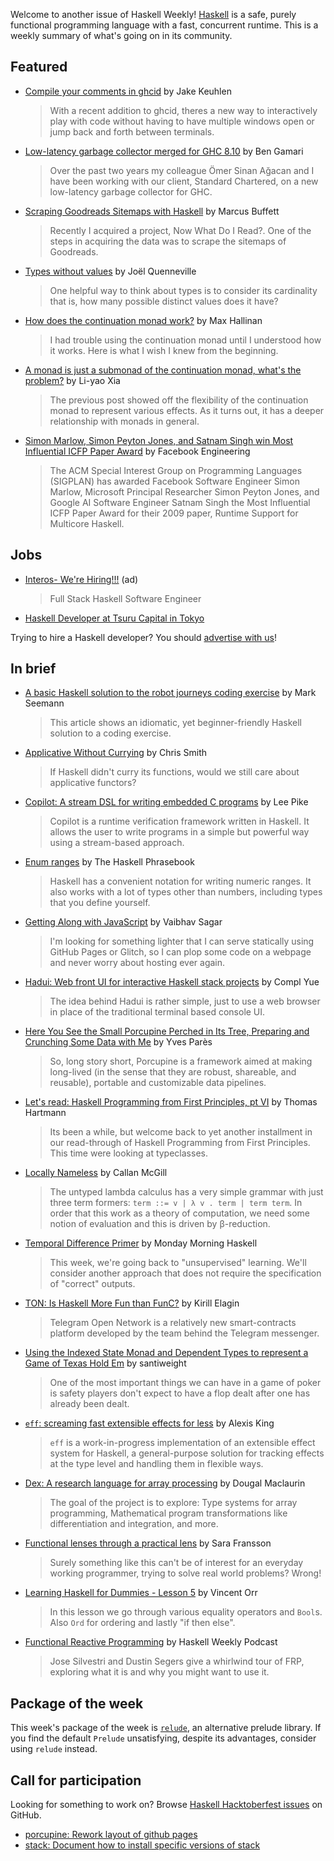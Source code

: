 Welcome to another issue of Haskell Weekly!
[Haskell](https://www.haskell.org) is a safe, purely functional programming language with a fast, concurrent runtime.
This is a weekly summary of what's going on in its community.

## Featured

- [Compile your comments in ghcid](https://jkeuhlen.com/2019/10/19/Compile-Your-Comments-In-Ghcid.html) by Jake Keuhlen
  > With a recent addition to ghcid, theres a new way to interactively play with code without having to have multiple windows open or jump back and forth between terminals.

- [Low-latency garbage collector merged for GHC 8.10](https://well-typed.com/blog/2019/10/nonmoving-gc-merge/) by Ben Gamari
  > Over the past two years my colleague Ömer Sinan Ağacan and I have been working with our client, Standard Chartered, on a new low-latency garbage collector for GHC.

- [Scraping Goodreads Sitemaps with Haskell](https://mbuffett.com/scraping-goodreads-sitemaps-with-haskell/) by Marcus Buffett
  > Recently I acquired a project, Now What Do I Read?. One of the steps in acquiring the data was to scrape the sitemaps of Goodreads.

- [Types without values](https://thoughtbot.com/blog/types-without-values) by Joël Quenneville
  > One helpful way to think about types is to consider its cardinality that is, how many possible distinct values does it have?

- [How does the continuation monad work?](https://maxhallinan.com/posts/2019/10/22/how-does-the-continuation-monad-work/) by Max Hallinan
  > I had trouble using the continuation monad until I understood how it works. Here is what I wish I knew from the beginning.

- [A monad is just a submonad of the continuation monad, what's the problem?](https://blog.poisson.chat/posts/2019-10-26-reasonable-continuations.html) by Li-yao Xia
  > The previous post showed off the flexibility of the continuation monad to represent various effects. As it turns out, it has a deeper relationship with monads in general.

- [Simon Marlow, Simon Peyton Jones, and Satnam Singh win Most Influential ICFP Paper Award](https://engineering.fb.com/security/simon-marlow/) by Facebook Engineering
  > The ACM Special Interest Group on Programming Languages (SIGPLAN) has awarded Facebook Software Engineer Simon Marlow, Microsoft Principal Researcher Simon Peyton Jones, and Google AI Software Engineer Satnam Singh the Most Influential ICFP Paper Award for their 2009 paper, Runtime Support for Multicore Haskell.

## Jobs

- [Interos- We're Hiring!!!](https://interos.applicantpro.com/jobs/986650.html) (ad)
  > Full Stack Haskell Software Engineer

- [Haskell Developer at Tsuru Capital in Tokyo](https://www.tsurucapital.com/en/)

Trying to hire a Haskell developer?
You should [advertise with us](https://haskellweekly.news/advertising.html)!

## In brief

- [A basic Haskell solution to the robot journeys coding exercise](https://blog.ploeh.dk/2019/10/28/a-basic-haskell-solution-to-the-robot-journeys-coding-exercise/) by Mark Seemann
  > This article shows an idiomatic, yet beginner-friendly Haskell solution to a coding exercise.

- [Applicative Without Currying](https://medium.com/@cdsmithus/applicative-without-currying-f4c3bd9f1552) by Chris Smith
  > If Haskell didn't curry its functions, would we still care about applicative functors?

- [Copilot: A stream DSL for writing embedded C programs](https://copilot-language.github.io) by Lee Pike
  > Copilot is a runtime verification framework written in Haskell. It allows the user to write programs in a simple but powerful way using a stream-based approach.

- [Enum ranges](https://typeclasses.com/phrasebook/enum-ranges) by The Haskell Phrasebook
  > Haskell has a convenient notation for writing numeric ranges. It also works with a lot of types other than numbers, including types that you define yourself.

- [Getting Along with JavaScript](https://vaibhavsagar.com/blog/2019/10/29/getting-along-with-javascript/) by Vaibhav Sagar
  > I'm looking for something lighter that I can serve statically using GitHub Pages or Glitch, so I can plop some code on a webpage and never worry about hosting ever again.

- [Hadui: Web front UI for interactive Haskell stack projects](https://github.com/complyue/hadui/tree/f5d411d2da67c6957efd130791e6d2b9ebf4d935) by Compl Yue
  > The idea behind Hadui is rather simple, just to use a web browser in place of the traditional terminal based console UI.

- [Here You See the Small Porcupine Perched in Its Tree, Preparing and Crunching Some Data with Me](https://www.tweag.io/posts/2019-10-30-porcupine.html) by Yves Parès
  > So, long story short, Porcupine is a framework aimed at making long-lived (in the sense that they are robust, shareable, and reusable), portable and customizable data pipelines.

- [Let's read: Haskell Programming from First Principles, pt VI](https://thomashartmann.dev/blog/lets-read-haskell-programming-from-first-principles-pt-vi/) by Thomas Hartmann
  > Its been a while, but welcome back to yet another installment in our read-through of Haskell Programming from First Principles. This time were looking at typeclasses.

- [Locally Nameless](https://boarders.github.io/posts/locally-nameless/) by Callan McGill
  > The untyped lambda calculus has a very simple grammar with just three term formers: `term ::= v | λ v . term | term term`. In order that this work as a theory of computation, we need some notion of evaluation and this is driven by β-reduction.

- [Temporal Difference Primer](https://mmhaskell.com/blog/2019/10/24/temporal-difference-primer) by Monday Morning Haskell
  > This week, we're going back to "unsupervised" learning. We'll consider another approach that does not require the specification of "correct" outputs.

- [TON: Is Haskell More Fun than FunC?](https://serokell.io/blog/ton-blockchain-competition) by Kirill Elagin
  > Telegram Open Network is a relatively new smart-contracts platform developed by the team behind the Telegram messenger.

- [Using the Indexed State Monad and Dependent Types to represent a Game of Texas Hold Em](https://santiagoweight.wordpress.com/2019/10/25/using-the-indexed-state-monad-and-dependent-types-to-represent-a-game-of-texas-hold-em/) by santiweight
  > One of the most important things we can have in a game of poker is safety players don't expect to have a flop dealt after one has already been dealt.

- [`eff`: screaming fast extensible effects for less](https://github.com/hasura/eff/tree/61dfb24515b3d6f54f2ca148655bd7c6b7e8181c) by Alexis King
  > `eff` is a work-in-progress implementation of an extensible effect system for Haskell, a general-purpose solution for tracking effects at the type level and handling them in flexible ways.

- [Dex: A research language for array processing](https://github.com/google-research/dex-lang/tree/92a916859befc746fa050e55fb71b733d04d21ea) by Dougal Maclaurin
  > The goal of the project is to explore: Type systems for array programming, Mathematical program transformations like differentiation and integration, and more.

- [Functional lenses through a practical lens](https://www.youtube.com/watch?v=sFzuu676pFs) by Sara Fransson
  > Surely something like this can't be of interest for an everyday working programmer, trying to solve real world problems? Wrong!

- [Learning Haskell for Dummies - Lesson 5](https://www.youtube.com/watch?v=-8nAcVtFgzk) by Vincent Orr
  > In this lesson we go through various equality operators and `Bool`s. Also `Ord` for ordering and lastly "if then else".

- [Functional Reactive Programming](https://haskellweekly.news/episode/23.html) by Haskell Weekly Podcast
  > Jose Silvestri and Dustin Segers give a whirlwind tour of FRP, exploring what it is and why you might want to use it.

## Package of the week

This week's package of the week is [`relude`](https://hackage.haskell.org/package/relude-0.6.0.0), an alternative prelude library. If you find the default `Prelude` unsatisfying, despite its advantages, consider using `relude` instead.

## Call for participation

Looking for something to work on?
Browse [Haskell Hacktoberfest issues](https://github.com/issues?q=is%3Aissue+is%3Aopen+label%3Ahacktoberfest+language%3Ahaskell) on GitHub.

-   [porcupine: Rework layout of github pages](https://github.com/tweag/porcupine/issues/70)
-   [stack: Document how to install specific versions of stack](https://github.com/commercialhaskell/stack/issues/5067)
